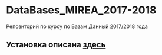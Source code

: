 # DataBases_MIREA_2017-2018
Репозиторий по курсу по Базам Данный 2017/2018 года

## Установка описана [здесь](https://github.com/bakanchevn/DataBases_MIREA_2017-2018/blob/master/installation.md)
